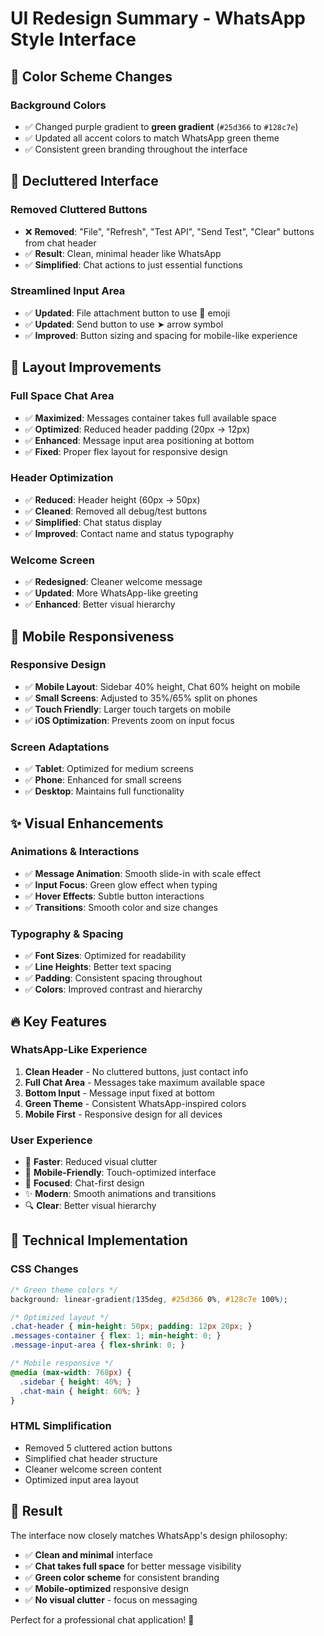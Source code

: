 # UI Redesign Summary - WhatsApp Style Interface

## 🎨 **Color Scheme Changes**

### Background Colors
- ✅ Changed purple gradient to **green gradient** (`#25d366` to `#128c7e`)
- ✅ Updated all accent colors to match WhatsApp green theme
- ✅ Consistent green branding throughout the interface

## 🧹 **Decluttered Interface**

### Removed Cluttered Buttons
- ❌ **Removed**: "File", "Refresh", "Test API", "Send Test", "Clear" buttons from chat header
- ✅ **Result**: Clean, minimal header like WhatsApp
- ✅ **Simplified**: Chat actions to just essential functions

### Streamlined Input Area
- ✅ **Updated**: File attachment button to use 📎 emoji
- ✅ **Updated**: Send button to use ➤ arrow symbol
- ✅ **Improved**: Button sizing and spacing for mobile-like experience

## 📱 **Layout Improvements**

### Full Space Chat Area
- ✅ **Maximized**: Messages container takes full available space
- ✅ **Optimized**: Reduced header padding (20px → 12px)
- ✅ **Enhanced**: Message input area positioning at bottom
- ✅ **Fixed**: Proper flex layout for responsive design

### Header Optimization
- ✅ **Reduced**: Header height (60px → 50px)
- ✅ **Cleaned**: Removed all debug/test buttons
- ✅ **Simplified**: Chat status display
- ✅ **Improved**: Contact name and status typography

### Welcome Screen
- ✅ **Redesigned**: Cleaner welcome message
- ✅ **Updated**: More WhatsApp-like greeting
- ✅ **Enhanced**: Better visual hierarchy

## 📱 **Mobile Responsiveness**

### Responsive Design
- ✅ **Mobile Layout**: Sidebar 40% height, Chat 60% height on mobile
- ✅ **Small Screens**: Adjusted to 35%/65% split on phones
- ✅ **Touch Friendly**: Larger touch targets on mobile
- ✅ **iOS Optimization**: Prevents zoom on input focus

### Screen Adaptations
- ✅ **Tablet**: Optimized for medium screens
- ✅ **Phone**: Enhanced for small screens
- ✅ **Desktop**: Maintains full functionality

## ✨ **Visual Enhancements**

### Animations & Interactions
- ✅ **Message Animation**: Smooth slide-in with scale effect
- ✅ **Input Focus**: Green glow effect when typing
- ✅ **Hover Effects**: Subtle button interactions
- ✅ **Transitions**: Smooth color and size changes

### Typography & Spacing
- ✅ **Font Sizes**: Optimized for readability
- ✅ **Line Heights**: Better text spacing
- ✅ **Padding**: Consistent spacing throughout
- ✅ **Colors**: Improved contrast and hierarchy

## 🔥 **Key Features**

### WhatsApp-Like Experience
1. **Clean Header** - No cluttered buttons, just contact info
2. **Full Chat Area** - Messages take maximum available space  
3. **Bottom Input** - Message input fixed at bottom
4. **Green Theme** - Consistent WhatsApp-inspired colors
5. **Mobile First** - Responsive design for all devices

### User Experience
- 🚀 **Faster**: Reduced visual clutter
- 📱 **Mobile-Friendly**: Touch-optimized interface
- 🎯 **Focused**: Chat-first design
- ✨ **Modern**: Smooth animations and transitions
- 🔍 **Clear**: Better visual hierarchy

## 📝 **Technical Implementation**

### CSS Changes
```css
/* Green theme colors */
background: linear-gradient(135deg, #25d366 0%, #128c7e 100%);

/* Optimized layout */
.chat-header { min-height: 50px; padding: 12px 20px; }
.messages-container { flex: 1; min-height: 0; }
.message-input-area { flex-shrink: 0; }

/* Mobile responsive */
@media (max-width: 768px) { 
  .sidebar { height: 40%; }
  .chat-main { height: 60%; }
}
```

### HTML Simplification
- Removed 5 cluttered action buttons
- Simplified chat header structure
- Cleaner welcome screen content
- Optimized input area layout

## 🎯 **Result**

The interface now closely matches WhatsApp's design philosophy:
- ✅ **Clean and minimal** interface
- ✅ **Chat takes full space** for better message visibility
- ✅ **Green color scheme** for consistent branding
- ✅ **Mobile-optimized** responsive design
- ✅ **No visual clutter** - focus on messaging

Perfect for a professional chat application! 🎉